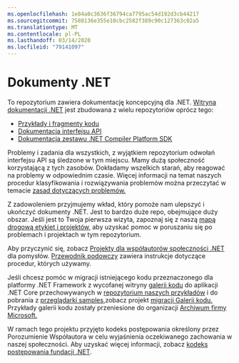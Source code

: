 ```yaml
---
ms.openlocfilehash: 1e84a0c3636f36794ca7795ac54d192d3cb44217
ms.sourcegitcommit: 7588136e355e10cbc2582f389c90c127363c02a5
ms.translationtype: MT
ms.contentlocale: pl-PL
ms.lasthandoff: 03/14/2020
ms.locfileid: "79141097"
---
```

# <a name="net-docs"></a>Dokumenty .NET

To repozytorium zawiera dokumentację koncepcyjną dla .NET. [Witryna dokumentacji .NET](https://docs.microsoft.com/dotnet) jest zbudowana z wielu repozytoriów oprócz tego:

- [Przykłady i fragmenty kodu](https://github.com/dotnet/samples)
- [Dokumentacja interfejsu API](https://github.com/dotnet/dotnet-api-docs)
- [Dokumentacja zestawu .NET Compiler Platform SDK](https://github.com/dotnet/roslyn-api-docs)

Problemy i zadania dla wszystkich, z wyjątkiem repozytorium odwołań interfejsu API są śledzone w tym miejscu. Mamy dużą społeczność korzystającą z tych zasobów. Dokładamy wszelkich starań, aby reagować na problemy w odpowiednim czasie. Więcej informacji na temat naszych procedur klasyfikowania i rozwiązywania problemów można przeczytać w temacie [zasad dotyczących problemów.](issues-policy.md)

Z zadowoleniem przyjmujemy wkład, który pomoże nam ulepszyć i ukończyć dokumenty .NET. Jest to bardzo duże repo, obejmujące duży obszar. Jeśli jest to Twoja pierwsza wizyta, zapoznaj się z naszą [mapą drogową etykiet i projektów,](styleguide/labels-projects.md) aby uzyskać pomoc w poruszaniu się po problemach i projektach w tym repozytorium.

Aby przyczynić się, zobacz [Projekty dla współautorów społeczności .NET](https://github.com/dotnet/docs/projects/35) dla pomysłów. [Przewodnik podowczy](CONTRIBUTING.md) zawiera instrukcje dotyczące procedur, których używamy.

Jeśli chcesz pomóc w migracji istniejącego kodu przeznaczonego dla platformy .NET Framework z wycofanej witryny [galerii kodu](https://docs.microsoft.com/teamblog/msdn-code-gallery-retired) do aplikacji .NET Core przechowywanych w [repozytorium naszych przykładów](https://github.com/dotnet/samples) i do pobrania z [przeglądarki samples,](https://docs.microsoft.com/samples/browse)zobacz projekt [migracji Galerii kodu.](https://github.com/dotnet/docs/projects/88) Przykłady galerii kodu zostały przeniesione do organizacji [Archiwum firmy Microsoft.](https://github.com/microsoftarchive?q=msdn-code-gallery)

W ramach tego projektu przyjęto kodeks postępowania określony przez Porozumienie Współautora w celu wyjaśnienia oczekiwanego zachowania w naszej społeczności.
Aby uzyskać więcej informacji, zobacz [kodeks postępowania fundacji .NET](https://dotnetfoundation.org/code-of-conduct).

